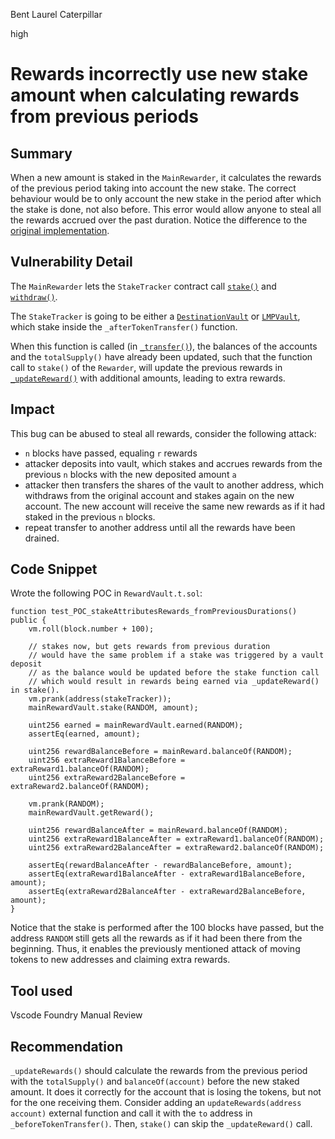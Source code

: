Bent Laurel Caterpillar

high

# Rewards incorrectly use new stake amount when calculating rewards from previous periods
## Summary
When a new amount is staked in the `MainRewarder`, it calculates the rewards of the previous period taking into account the new stake. The correct behaviour would be to only account the new stake in the period after which the stake is done, not also before. This error would allow anyone to steal all the rewards accrued over the past duration. Notice the difference to the [original implementation](https://github.com/convex-eth/platform/blob/main/contracts/contracts/cvxRewardPool.sol#L174).

## Vulnerability Detail
The `MainRewarder` lets the `StakeTracker` contract call [`stake()`](https://github.com/sherlock-audit/2023-06-tokemak/blob/main/v2-core-audit-2023-07-14/src/rewarders/MainRewarder.sol#L86) and [`withdraw()`](https://github.com/sherlock-audit/2023-06-tokemak/blob/main/v2-core-audit-2023-07-14/src/rewarders/MainRewarder.sol#L73). 

The `StakeTracker` is going to be either a [`DestinationVault`](https://github.com/sherlock-audit/2023-06-tokemak/blob/main/v2-core-audit-2023-07-14/src/vault/DestinationVault.sol#L351) or [`LMPVault`](https://github.com/sherlock-audit/2023-06-tokemak/blob/main/v2-core-audit-2023-07-14/src/vault/LMPVault.sol#L863), which stake inside the `_afterTokenTransfer()` function. 

When this function is called (in [`_transfer()`](https://github.com/OpenZeppelin/openzeppelin-contracts/blob/0457042d93d9dfd760dbaa06a4d2f1216fdbe297/contracts/token/ERC20/ERC20.sol#L247)), the balances of the accounts and the `totalSupply()` have already been updated, such that the function call to `stake()` of the `Rewarder`, will update the previous rewards in [`_updateReward()`](https://github.com/sherlock-audit/2023-06-tokemak/blob/main/v2-core-audit-2023-07-14/src/rewarders/MainRewarder.sol#L87) with additional amounts, leading to extra rewards.

## Impact
This bug can be abused to steal all rewards, consider the following attack:
- `n` blocks have passed, equaling `r` rewards
- attacker deposits into vault, which stakes and accrues rewards from the previous `n` blocks with the new deposited amount `a`
- attacker then transfers the shares of the vault to another address, which withdraws from the original account and stakes again on the new account. The new account will receive the same new rewards as if it had staked in the previous `n` blocks.
- repeat transfer to another address until all the rewards have been drained.

## Code Snippet
Wrote the following POC in `RewardVault.t.sol`:
```solidity
function test_POC_stakeAttributesRewards_fromPreviousDurations() public {
    vm.roll(block.number + 100);

    // stakes now, but gets rewards from previous duration
    // would have the same problem if a stake was triggered by a vault deposit
    // as the balance would be updated before the stake function call
    // which would result in rewards being earned via _updateReward() in stake().
    vm.prank(address(stakeTracker));
    mainRewardVault.stake(RANDOM, amount);

    uint256 earned = mainRewardVault.earned(RANDOM);
    assertEq(earned, amount);

    uint256 rewardBalanceBefore = mainReward.balanceOf(RANDOM);
    uint256 extraReward1BalanceBefore = extraReward1.balanceOf(RANDOM);
    uint256 extraReward2BalanceBefore = extraReward2.balanceOf(RANDOM);

    vm.prank(RANDOM);
    mainRewardVault.getReward();

    uint256 rewardBalanceAfter = mainReward.balanceOf(RANDOM);
    uint256 extraReward1BalanceAfter = extraReward1.balanceOf(RANDOM);
    uint256 extraReward2BalanceAfter = extraReward2.balanceOf(RANDOM);

    assertEq(rewardBalanceAfter - rewardBalanceBefore, amount);
    assertEq(extraReward1BalanceAfter - extraReward1BalanceBefore, amount);
    assertEq(extraReward2BalanceAfter - extraReward2BalanceBefore, amount);
}
```
Notice that the stake is performed after the 100 blocks have passed, but the address `RANDOM` still gets all the rewards as if it had been there from the beginning. Thus, it enables the previously mentioned attack of moving tokens to new addresses and claiming extra rewards.

## Tool used
Vscode
Foundry
Manual Review

## Recommendation
`_updateRewards()` should calculate the rewards from the previous period with the `totalSupply()` and `balanceOf(account)` before the new staked amount. It does it correctly for the account that is losing the tokens, but not for the one receiving them. Consider adding an `updateRewards(address account)` external function and call it with the `to` address in `_beforeTokenTransfer()`. Then, `stake()` can skip the `_updateReward()` call.

